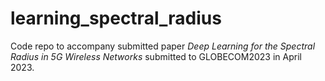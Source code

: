 # learning_spectral_radius
Code repo to accompany submitted paper _Deep Learning for the Spectral Radius in 5G Wireless Networks_ submitted to GLOBECOM2023 in April 2023.
